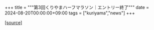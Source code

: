 +++
title = """第3回くりやまハーフマラソン｜エントリー終了"""
date = 2024-08-20T00:00:00+09:00
tags = ["kuriyama","news"]
+++


[[source]](https://www.town.kuriyama.hokkaido.jp/site/kuriyama-harf/28558.html)
